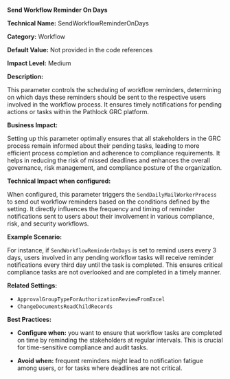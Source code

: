 **Send Workflow Reminder On Days**

**Technical Name:** SendWorkflowReminderOnDays

**Category:** Workflow

**Default Value:** Not provided in the code references

**Impact Level:** Medium

**Description:**

This parameter controls the scheduling of workflow reminders, determining on which days these reminders should be sent to the respective users involved in the workflow process. It ensures timely notifications for pending actions or tasks within the Pathlock GRC platform.

**Business Impact:**

Setting up this parameter optimally ensures that all stakeholders in the GRC process remain informed about their pending tasks, leading to more efficient process completion and adherence to compliance requirements. It helps in reducing the risk of missed deadlines and enhances the overall governance, risk management, and compliance posture of the organization.

**Technical Impact when configured:**

When configured, this parameter triggers the `SendDailyMailWorkerProcess` to send out workflow reminders based on the conditions defined by the setting. It directly influences the frequency and timing of reminder notifications sent to users about their involvement in various compliance, risk, and security workflows.

**Example Scenario:**

For instance, if `SendWorkflowReminderOnDays` is set to remind users every 3 days, users involved in any pending workflow tasks will receive reminder notifications every third day until the task is completed. This ensures critical compliance tasks are not overlooked and are completed in a timely manner.

**Related Settings:**

- `ApprovalGroupTypeForAuthorizationReviewFromExcel`
- `ChangeDocumentsReadChildRecords`

**Best Practices:** 

- **Configure when:** you want to ensure that workflow tasks are completed on time by reminding the stakeholders at regular intervals. This is crucial for time-sensitive compliance and audit tasks.
  
- **Avoid when:** frequent reminders might lead to notification fatigue among users, or for tasks where deadlines are not critical.
